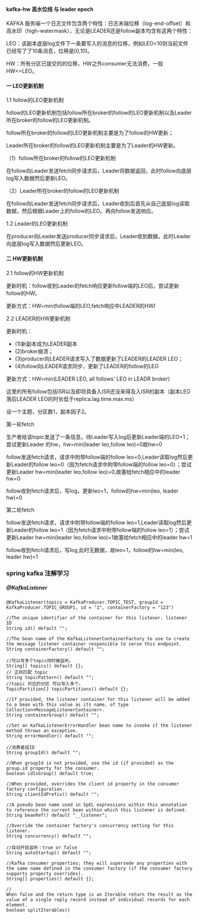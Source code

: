 
#### kafka-hw 高水位线 与 leader epoch

KAFKA 服务端一个日志文件包含两个特性：日志末端位移（log-end-offset）和高水印（high-watermask），无论是LEADER还是follow副本均含有这两个特性：

LEO：该副本底层log文件下一条要写入的消息的位移，例如LEO=10则当前文件已经写了了10条消息，位移是[0,10)。

HW：所有分区已提交的的位移，HW之外consumer无法消费，一般HW<=LEO。

#### 一 LEO更新机制

1.1 follow的LEO更新机制

follow的LEO更新机制包括follow所在broker的follow的LEO更新机制以及Leader所在broker的follow的LEO更新机制。

follow所在broker的follow的LEO更新机制主要是为了follow的HW更新；

Leader所在broker的follow的LEO更新机制主要是为了Leader的HW更新。

（1）follow所在broker的follow的LEO更新机制

在follow向Leader发送fetch同步请求后，Leader将数据返回，此时follow向底层log写入数据然后更新LEO。

（2）Leader所在broker的follow的LEO更新机制

在follow向Leader发送fetch同步请求后，Leader收到后首先从自己底层log读取数据，然后根据Leader上的follow的LEO。再向follow发送响应。

1.2 Leader的LEO更新机制

在producer向Leader发送producer同步请求后，Leader收到数据，此时Leader向底层log写入数据然后更新LEO。


#### 二 HW更新机制

2.1 follow的HW更新机制

更新时机：follow收到Leader的fetch响应更新follow端的LEO后，尝试更新follow的HW。

更新方式：HW=min(follow端的LEO,fetch响应中LEADER的HW)

2.2 LEADER的HW更新机制

更新时机：
- (1)新副本成为LEADER副本
- (2)broker崩溃；
- (3)producer向LEADER请求写入了数据更新了LEADER的LEADER LEO；
- (4)follow向LEADER请求同步，更新了LEADER的follow的LEO

更新方式：HW=min(LEADER LEO, all follows' LEO in LEADR broker)

这里的所有follow包括ISR以及即将具备入ISR还没来得及入ISR的副本（副本LEO落后LEADER LEO的时长低于replica.lag.time.max.ms）

设一个主题，分区数1，副本因子2。


第一轮fetch



生产者给该topic发送了一条信息，待Leader写入log后更新Leader端的LEO=1；尝试更新Leader 的hw，hw=min(leader leo,follow leo)=0故hw=0

follow发送fetch请求，请求中附带follow端的follow leo=0,Leader读取log然后更新Leader的follow leo=0（因为fetch请求中附带follow端的follow leo=0）；尝试更新Leader hw=min(leader leo,follow leo)=0,故塞给fetch相应中的leader hw=0

follow收到fetch请求后，写log，更新leo=1，follow的hw=min(leo, leader hw)=0

第二轮fetch



follow发送fetch请求，请求中附带follow端的follow leo=1,Leader读取log然后更新Leader的follow leo=1（因为fetch请求中附带follow端的follow leo=1）；尝试更新Leader hw=min(leader leo,follow leo)=1故塞给fetch相应中的leader hw=1

follow收到fetch请求后，写log,此时无数据，故leo=1，follow的hw=min(leo, leader hw)=1


### spring kafka 注解学习

##### @KafkaListener
```
@KafkaListener(topics = KafkaProducer.TOPIC_TEST, groupId = KafkaProducer.TOPIC_GROUP1, id = "1", containerFactory = "123")
```

```
//The unique identifier of the container for this listener. listener ID 
String id() default "";

//The bean name of the KafkaListenerContainerFactory to use to create the message listener container responsible to serve this endpoint.
String containerFactory() default "";

//可以写多个topic同时被监听。
String[] topics() default {};
// 正则匹配 topic
String topicPattern() default "";
//topic 对应的分区 可以写入多个。
TopicPartition[] topicPartitions() default {};

//If provided, the listener container for this listener will be added to a bean with this value as its name, of type Collection<MessageListenerContainer>.
String containerGroup() default "";

//Set an KafkaListenerErrorHandler bean name to invoke if the listener method throws an exception.
String errorHandler() default "";

//消费者组ID
String groupId() default "";

//When groupId is not provided, use the id (if provided) as the group.id property for the consumer.
boolean idIsGroup() default true;

//When provided, overrides the client id property in the consumer factory configuration.
String clientIdPrefix() default "";

//A pseudo bean name used in SpEL expressions within this annotation to reference the current bean within which this listener is defined.
String beanRef() default "__listener";

//Override the container factory's concurrency setting for this listener.
String concurrency() default "";

//自动开启监听：true or false
String autoStartup() default "";

//Kafka consumer properties; they will supersede any properties with the same name defined in the consumer factory (if the consumer factory supports property overrides).
String[] properties() default {};

//	
When false and the return type is an Iterable return the result as the value of a single reply record instead of individual records for each element.
boolean splitIterables()
```
